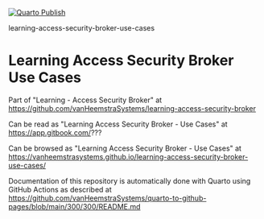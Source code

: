 [![Quarto Publish](https://github.com/vanHeemstraSystems/learning-access-security-broker-use-cases/actions/workflows/publish.yml/badge.svg)](https://github.com/vanHeemstraSystems/learning-access-security-broker-use-cases/actions/workflows/publish.yml)

learning-access-security-broker-use-cases
# Learning Access Security Broker Use Cases

Part of "Learning - Access Security Broker" at https://github.com/vanHeemstraSystems/learning-access-security-broker

Can be read as "Learning Access Security Broker - Use Cases" at https://app.gitbook.com/???

Can be browsed as "Learning Access Security Broker - Use Cases" at https://vanheemstrasystems.github.io/learning-access-security-broker-use-cases/

Documentation of this repository is automatically done with Quarto using GitHub Actions as described at https://github.com/vanHeemstraSystems/quarto-to-github-pages/blob/main/300/300/README.md
